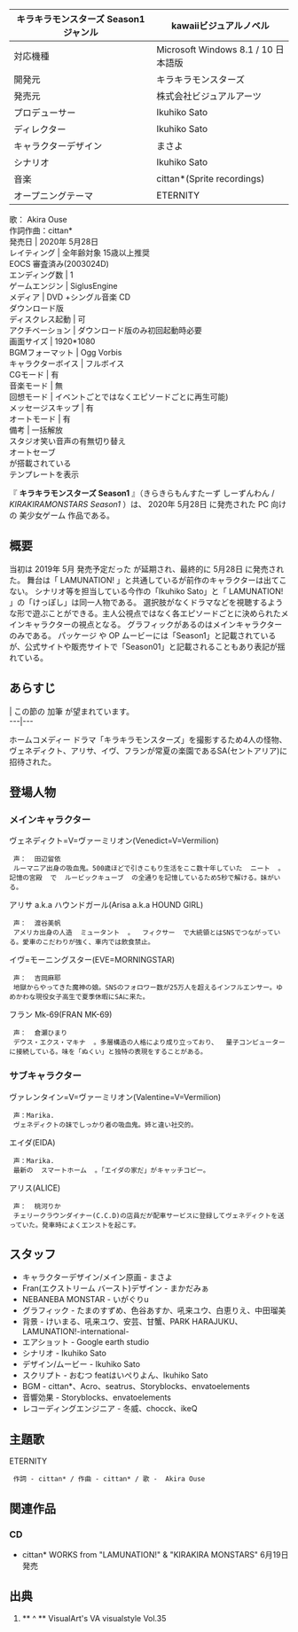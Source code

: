 キラキラモンスターズ Season1  ジャンル  |  kawaiiビジュアルノベル   
---|---  
対応機種  |  Microsoft Windows  8.1  /  10  日本語版   
開発元  |  キラキラモンスターズ   
発売元  |  株式会社ビジュアルアーツ   
プロデューサー  |  Ikuhiko Sato   
ディレクター  |  Ikuhiko Sato   
キャラクターデザイン  |  まさよ   
シナリオ  |  Ikuhiko Sato   
音楽  |  cittan*(Sprite recordings)   
オープニングテーマ  |  ETERNITY   
歌：  Akira Ouse  
作詞作曲：cittan*  
発売日  |  2020年  5月28日   
レイティング  |  全年齢対象 15歳以上推奨   
EOCS  審査済み(2003024D)  
エンディング数  |  1   
ゲームエンジン  |  SiglusEngine   
メディア  |  DVD  +シングル音楽  CD    
ダウンロード版  
ディスクレス起動  |  可   
アクチベーション  |  ダウンロード版のみ初回起動時必要   
画面サイズ  |  1920*1080   
BGMフォーマット  |  Ogg Vorbis   
キャラクターボイス  |  フルボイス   
CGモード  |  有   
音楽モード  |  無   
回想モード  |  イベントごとではなくエピソードごとに再生可能)   
メッセージスキップ  |  有   
オートモード  |  有   
備考  |  一括解放   
スタジオ笑い音声の有無切り替え  
オートセーブ  
が搭載されている  
テンプレートを表示  
  
『 **キラキラモンスターズ Season1** 』（きらきらもんすたーず しーずんわん / _KIRAKIRAMONSTARS Season1_ ）は、
2020年  5月28日  に発売された  PC  向けの  美少女ゲーム  作品である。

##  概要  

当初は  2019年  5月  発売予定だった    が延期され、最終的に  5月28日  に発売された。 舞台は「  LAMUNATION!
」と共通しているが前作のキャラクターは出てこない。 シナリオ等を担当している今作の「Ikuhiko Sato」と「  LAMUNATION!
」の「けっぽし」は同一人物である。
選択肢がなくドラマなどを視聴するような形で遊ぶことができる。主人公視点ではなく各エピソードごとに決められたメインキャラクターの視点となる。
グラフィックがあるのはメインキャラクターのみである。  パッケージ  や  OP
ムービーには「Season1」と記載されているが、公式サイトや販売サイトで「Season01」と記載されることもあり表記が揺れている。

##  あらすじ  

|  この節の  加筆  が望まれています。  
---|---  
  
ホームコメディー
ドラマ「キラキラモンスターズ」を撮影するため4人の怪物、ヴェネディクト、アリサ、イヴ、フランが常夏の楽園であるSA(セントアリア)に招待された。

  

##  登場人物  

###  メインキャラクター  

ヴェネディクト=V=ヴァーミリオン(Venedict=V=Vermilion)

     声：  田辺留依 
     ルーマニア出身の吸血鬼。500歳ほどで引きこもり生活をここ数十年していた  ニート  。  記憶の宮殿  で  ルービックキューブ  の全通りを記憶しているため5秒で解ける。妹がいる。 
アリサ a.k.a ハウンドガール(Arisa a.k.a HOUND GIRL)

     声：  渡谷美帆 
     アメリカ出身の人造  ミュータント  。  フィクサー  で大統領とはSNSでつながっている。愛車のこだわりが強く、車内では飲食禁止。 
イヴ=モーニングスター(EVE=MORNINGSTAR)

     声：  吉岡麻耶 
     地獄からやってきた魔神の娘。SNSのフォロワー数が25万人を超えるインフルエンサー。ゆめかわな現役女子高生で夏季休暇にSAに来た。 
フラン Mk-69(FRAN MK-69)

     声：  倉瀬ひまり 
     デウス・エクス・マキナ  。多層構造の人格により成り立っており、  量子コンピューター  に接続している。味を「ぬくい」と独特の表現をすることがある。 

###  サブキャラクター  

ヴァレンタイン=V=ヴァーミリオン(Valentine=V=Vermilion)

     声：Marika. 
     ヴェネディクトの妹でしっかり者の吸血鬼。姉と違い社交的。 
エイダ(EIDA)

     声：Marika. 
     最新の  スマートホーム  。「エイダの家だ」がキャッチコピー。 
アリス(ALICE)

     声：  桃河りか 
     チェリークラウンダイナー(C.C.D)の店員だが配車サービスに登録してヴェネディクトを送っていた。発車時によくエンストを起こす。 

##  スタッフ  

  * キャラクターデザイン/メイン原画 -  まさよ 
  * Fran(エクストリーム バースト)デザイン - まかだみぁ 
  * NEBANEBA MONSTAR - いがぐりu 
  * グラフィック - たまのすずめ、色谷あすか、吼来ユウ、白恵りえ、中田瑠美 
  * 背景 - けいまる、吼来ユウ、安芸、甘蟹、PARK HARAJUKU、LAMUNATION!-international- 
  * エアショット -  Google earth studio 
  * シナリオ - Ikuhiko Sato 
  * デザイン/ムービー - Ikuhiko Sato 
  * スクリプト - おむつ featはいぺりよん、Ikuhiko Sato 
  * BGM - cittan*、Acro、seatrus、Storyblocks、envatoelements 
  * 音響効果 - Storyblocks、envatoelements 
  * レコーディングエンジニア - 冬威、chocck、ikeQ 

##  主題歌  

ETERNITY

     作詞 - cittan* / 作曲 - cittan* / 歌 -  Akira Ouse 

##  関連作品  

###  CD  

  * cittan* WORKS from "LAMUNATION!" & "KIRAKIRA MONSTARS" 6月19日発売 

##  出典  

  1. ** ^  ** VisualArt's VA visualstyle Vol.35 

